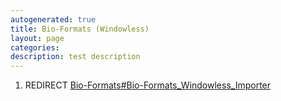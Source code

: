```yaml
---
autogenerated: true
title: Bio-Formats (Windowless)
layout: page
categories: 
description: test description
---
```


1.  REDIRECT [Bio-Formats\#Bio-Formats\_Windowless\_Importer](Bio-Formats#Bio-Formats_Windowless_Importer)
